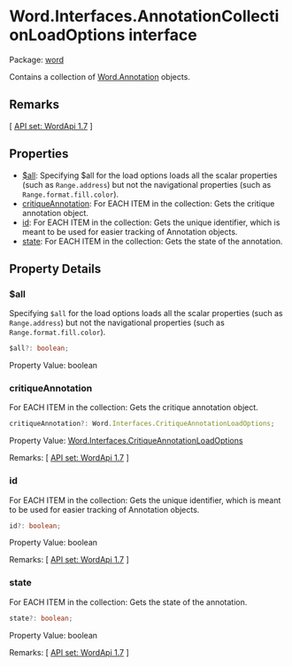 # Word.Interfaces.AnnotationCollectionLoadOptions interface

Package: [word](/en-us/javascript/api/word)

Contains a collection of [Word.Annotation](/en-us/javascript/api/word/word.annotation) objects.

## Remarks

[ [API set: WordApi 1.7](/en-us/javascript/api/requirement-sets/word/word-api-requirement-sets) ]

## Properties

- [$all](#word-word-interfaces-annotationcollectionloadoptions-all-member): Specifying $all for the load options loads all the scalar properties (such as `Range.address`) but not the navigational properties (such as `Range.format.fill.color`).
- [critiqueAnnotation](#word-word-interfaces-annotationcollectionloadoptions-critiqueannotation-member): For EACH ITEM in the collection: Gets the critique annotation object.
- [id](#word-word-interfaces-annotationcollectionloadoptions-id-member): For EACH ITEM in the collection: Gets the unique identifier, which is meant to be used for easier tracking of Annotation objects.
- [state](#word-word-interfaces-annotationcollectionloadoptions-state-member): For EACH ITEM in the collection: Gets the state of the annotation.

## Property Details

<a id="word-word-interfaces-annotationcollectionloadoptions-all-member"></a>
### $all

Specifying `$all` for the load options loads all the scalar properties (such as `Range.address`) but not the navigational properties (such as `Range.format.fill.color`).

```typescript
$all?: boolean;
```

Property Value: boolean

<a id="word-word-interfaces-annotationcollectionloadoptions-critiqueannotation-member"></a>
### critiqueAnnotation

For EACH ITEM in the collection: Gets the critique annotation object.

```typescript
critiqueAnnotation?: Word.Interfaces.CritiqueAnnotationLoadOptions;
```

Property Value: [Word.Interfaces.CritiqueAnnotationLoadOptions](/en-us/javascript/api/word/word.interfaces.critiqueannotationloadoptions)

Remarks: [ [API set: WordApi 1.7](/en-us/javascript/api/requirement-sets/word/word-api-requirement-sets) ]

<a id="word-word-interfaces-annotationcollectionloadoptions-id-member"></a>
### id

For EACH ITEM in the collection: Gets the unique identifier, which is meant to be used for easier tracking of Annotation objects.

```typescript
id?: boolean;
```

Property Value: boolean

Remarks: [ [API set: WordApi 1.7](/en-us/javascript/api/requirement-sets/word/word-api-requirement-sets) ]

<a id="word-word-interfaces-annotationcollectionloadoptions-state-member"></a>
### state

For EACH ITEM in the collection: Gets the state of the annotation.

```typescript
state?: boolean;
```

Property Value: boolean

Remarks: [ [API set: WordApi 1.7](/en-us/javascript/api/requirement-sets/word/word-api-requirement-sets) ]